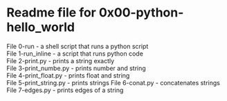 # Readme file for 0x00-python-hello_world  

File 0-run - a shell script that runs a python script  
File 1-run_inline - a script that runs python code  
File 2-print.py - prints a string exactly  
File 3-print_numbe.py - prints number and string   
File 4-print_float.py - prints float and string  
File 5-print_string.py - prints strings
File 6-conat.py - concatenates strings
File 7-edges.py - prints edges of a string
